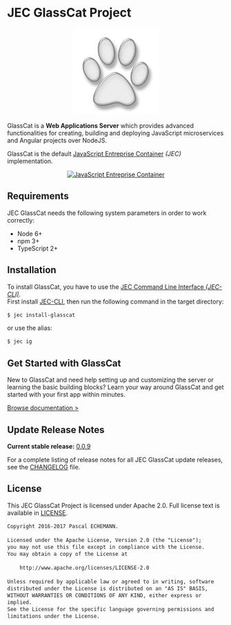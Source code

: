 # JEC GlassCat Project

<p align="center">
  <img src="./admin/webapp/styles/assets/glasscat.png" alt="GlassCat Application Server" width="200"/>
</p>

GlassCat is a **Web Applications Server** which provides advanced functionalities for creating, building and deploying JavaScript microservices and Angular projects over NodeJS.

GlassCat is the default [JavaScript Entreprise Container](https://github.com/pechemann/JEC) _(JEC)_ implementation.

<p align="center">
    <a href="https://github.com/pechemann/JEC" title="JavaScript Entreprise Container">
    <img src="https://raw.githubusercontent.com/pechemann/JEC/master/assets/jec-logos/jec-logo.png" alt="JavaScript Entreprise Container" width="500"/>
    </a>
</p>

## Requirements

JEC GlassCat needs the following system parameters in order to work correctly:

- Node 6+
- npm 3+
- TypeScript 2+

## Installation

To install GlassCat, you have to use the [JEC Command Line Interface _(JEC-CLI)_](https://github.com/pechemann/jec-cli).
<br/>
First install [JEC-CLI](https://github.com/pechemann/jec-cli), then run the following command in the target directory:

```bash
$ jec install-glasscat
```

or use the alias:

```bash
$ jec ig
```

## Get Started with GlassCat

New to GlassCat and need help setting up and customizing the server or learning the basic building blocks? Learn your way around GlassCat and get started with your first app within minutes.

[Browse documentation >](https://github.com/pechemann/jec-glasscat/wiki)

## Update Release Notes

**Current stable release:** [0.0.9](CHANGELOG.md#jec-glasscat-0.0.9)
 
For a complete listing of release notes for all JEC GlassCat update releases, see the [CHANGELOG](CHANGELOG.md) file. 

## License
This JEC GlassCat Project is licensed under Apache 2.0. Full license text is available in [LICENSE](LICENSE).

```
Copyright 2016-2017 Pascal ECHEMANN.

Licensed under the Apache License, Version 2.0 (the "License");
you may not use this file except in compliance with the License.
You may obtain a copy of the License at

    http://www.apache.org/licenses/LICENSE-2.0

Unless required by applicable law or agreed to in writing, software
distributed under the License is distributed on an "AS IS" BASIS,
WITHOUT WARRANTIES OR CONDITIONS OF ANY KIND, either express or implied.
See the License for the specific language governing permissions and
limitations under the License.
```
